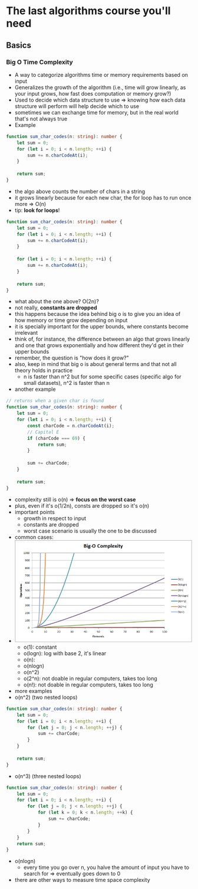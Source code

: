 # The last algorithms course you'll need

## Basics

### Big O Time Complexity

- A way to categorize algorithms time or memory requirements based on input
- Generalizes the growth of the algorithm (i.e., time will grow linearly, as your input grows, how fast does computation or memory grow?)
- Used to decide which data structure to use => knowing how each data structure will perform will help decide which to use
- sometimes we can exchange time for memory, but in the real world that's not always true
- Example

```ts
function sum_char_codes(n: string): number {
    let sum = 0;
    for (let i = 0; i < n.length; ++i) {
        sum += n.charCodeAt(i);
    }

    return sum;
}
```

- the algo above counts the number of chars in a string
- it grows linearly because for each new char, the for loop has to run once more => O(n)
- tip: **look for loops**!

```ts
function sum_char_codes(n: string): number {
    let sum = 0;
    for (let i = 0; i < n.length; ++i) {
        sum += n.charCodeAt(i);
    }

    for (let i = 0; i < n.length; ++i) {
        sum += n.charCodeAt(i);
    }

    return sum;
}
```

- what about the one above? O(2n)?
- not really, **constants are dropped**
- this happens because the idea behind big o is to give you an idea of how memory or time grow depending on input
- it is specially important for the upper bounds, where constants become irrelevant
- think of, for instance, the difference between an algo that grows linearly and one that grows exponentially and how different they'd get in their upper bounds
- remember, the question is "how does it grow?"
- also, keep in mind that big o is about general terms and that not all theory holds in practice
  - n is faster than n^2 but for some specific cases (specific algo for small datasets), n^2 is faster than n
- another example

```ts
// returns when a given char is found
function sum_char_codes(n: string): number {
    let sum = 0;
    for (let i = 0; i < n.length; ++i) {
        const charCode = n.charCodeAt(i);
        // Capital E
        if (charCode === 69) {
            return sum;
        }

        sum += charCode;
    }

    return sum;
}
```
- complexity still is o(n) => **focus on the worst case**
- plus, even if it's o(1/2n), consts are dropped so it's o(n)
- important points
  - growth in respect to input
  - constants are dropped
  - worst case scenario is usually the one to be discussed
- common cases:
- ![common big o cases](images/big-o-face.png)
  - o(1): constant
  - o(logn): log with base 2, it's linear
  - o(n): 
  - o(nlogn)
  - o(n^2)
  - o(2^n): not doable in regular computers, takes too long
  - o(n!): not doable in regular computers, takes too long
- more examples
- o(n^2) (two nested loops)

```ts
function sum_char_codes(n: string): number {
    let sum = 0;
    for (let i = 0; i < n.length; ++i) {
        for (let j = 0; j < n.length; ++j) {
            sum += charCode;
        }
    }

    return sum;
}
```

- o(n^3) (three nested loops)
```ts
function sum_char_codes(n: string): number {
    let sum = 0;
    for (let i = 0; i < n.length; ++i) {
        for (let j = 0; j < n.length; ++j) {
            for (let k = 0; k < n.length; ++k) {
                sum += charCode;
            }
        }
    }
    return sum;
}
```

- o(nlogn)
  - every time you go over n, you halve the amount of input you have to search for => eventually goes down to 0
- there are other ways to measure time space complexity
